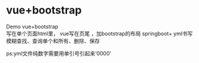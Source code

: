 # vue+bootstrap
Demo vue+bootstrap  
写在单个页面html里，
vue写在页尾  ，加bootstrap的布局
springboot+ yml书写  
模糊查找、查询单个和所有、删除、保存
  
ps:yml文件纯数字需要用单引号引起来‘0000’  
